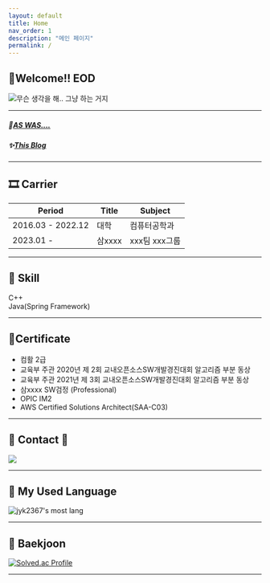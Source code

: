 ```yaml
---
layout: default
title: Home
nav_order: 1
description: "메인 페이지"
permalink: /
---
```


## 🎉Welcome!! EOD
![무슨 생각을 해.. 그냥 하는 거지](/docs_images/yuna_just_do_it.gif)  

---

##### 📼[AS WAS....](https://blog.naver.com/jyk2367/)
##### ✨[This Blog](https://jyk2367.github.io/)

---

## 🎞 Carrier

| Period          | Title  | Subject                        |
|-----------------|--------|--------------------------------|
| 2016.03 - 2022.12 | 대학 | 컴퓨터공학과 |
| 2023.01 - | 삼xxxx | xxx팀 xxx그룹 |


---

## 🧩 Skill
C++  
Java(Spring Framework)

---

## 📜Certificate
- 컴활 2급
- 교육부 주관 2020년 제 2회 교내오픈소스SW개발경진대회 알고리즘 부분 동상
- 교육부 주관 2021년 제 3회 교내오픈소스SW개발경진대회 알고리즘 부분 동상 
- 삼xxxx SW검정 (Professional)
- OPIC IM2
- AWS Certified Solutions Architect(SAA-C03)
  
---

## 👋 Contact 👋
<a href="mailto:jyk2367@naver.com"><img src="https://img.shields.io/badge/jyk2367@naver.com-81ecec?style=flat-square&logo=Gmail&logoColor=black"/></a>

---

## 🌱 My Used Language
![jyk2367's most lang](https://github-readme-stats.vercel.app/api/top-langs/?username=jyk2367&theme=dark)

---


## 🌱 Baekjoon
[![Solved.ac Profile](http://mazassumnida.wtf/api/v2/generate_badge?boj=jyk2367)](https://solved.ac/jyk2367)

---
